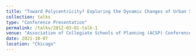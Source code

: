 ```yaml
---
title: "Toward Polycentricity? Exploring the Dynamic Changes of Urban Spatial Structure in China 2001 – 2017"
collection: talks
type: "Conference Presentation"
permalink: /talks/2012-03-01-talk-1
venue: "Association of Collegiate Schools of Planning (ACSP) Conference"
date: 2021-10-07
location: "Chicago"
---
```



